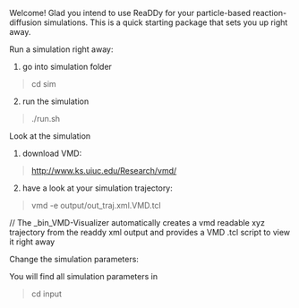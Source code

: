 Welcome!
Glad you intend to use ReaDDy for your particle-based reaction-diffusion simulations.
This is a quick starting package that sets you up right away.

Run a simulation right away:

1) go into simulation folder
>	cd sim

2) run the simulation
>	./run.sh

Look at the simulation

1) download VMD:
>	 http://www.ks.uiuc.edu/Research/vmd/

2) have a look at your simulation trajectory:
>	vmd -e output/out_traj.xml.VMD.tcl

// The _bin_VMD-Visualizer automatically creates a vmd readable xyz trajectory from the readdy xml output and provides a VMD .tcl script to view it right away


Change the simulation parameters:

You will find all simulation parameters in 
> 	cd input






